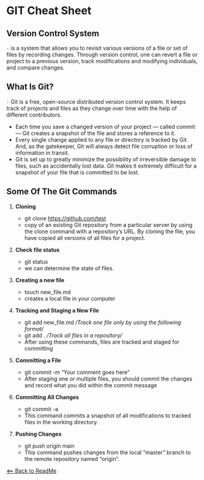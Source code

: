 # GIT Cheat Sheet

## Version Control System

`-` is a system that allows you to revisit various versions of a file or set of files by recording changes. Through version control, one can revert a file or project to a previous version, track modifications and modifying individuals, and compare changes. 

## What Is Git?

`-` Git is a free, open-source distributed version control system. It keeps track of projects and files as they change over time with the help of different contributors.

- Each time you save a changed version of your project — called commit — Git creates a snapshot of the file and stores a reference to it.
- Every single change applied to any file or directory is tracked by Git. And, as the gatekeeper, Git will always detect file corruption or loss of information in transit.
- Git is set up to greatly minimize the possibility of irreversible damage to files, such as accidentally lost data. Git makes it extremely difficult for a snapshot of your file that is committed to be lost.

## Some Of The Git Commands

1. **Cloning**
    - git clone https://github.com/test
    - copy of an existing Git repository from a particular server by using the clone command with a repository’s URL. By cloning the file, you have copied all versions of all files for a project.

2. **Check file status**
    - git status
    - we can determine the state of files.

3. **Creating a new file**
    - touch new_file.md
    - creates a local file in your computer

4. **Tracking and Staging a New File**
    - git add new_file.md _/Track one file only by using the following format/_
    - git add . _/Track all files in a repository/_
    - After using these commands, files are tracked and staged for committing

5. **Committing a File**
    - git commit -m “Your comment goes here”
    - After staging one or multiple files, you should commit the changes and record what you did within the commit message

6. **Committing All Changes**
    - git commit -a
    - This command commits a snapshot of all modifications to tracked files in the working directory.

7. **Pushing Changes**
    - git push origin main
    - This command pushes changes from the local “master” branch to the remote repository named “origin”.  

  
[<== Back to ReadMe](README.md)
    